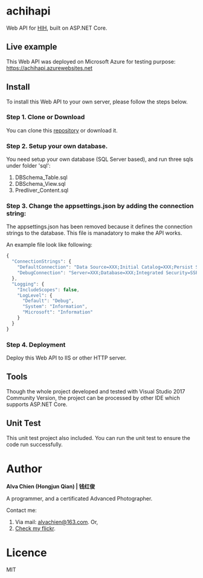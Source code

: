 # achihapi
Web API for [HIH](https://github.com/alvachien/achihui.git), built on ASP.NET Core.


## Live example
This Web API was deployed on Microsoft Azure for testing purpose: https://achihapi.azurewebsites.net


## Install
To install this Web API to your own server, please follow the steps below.


### Step 1. Clone or Download
You can clone this [repository](https://github.com/alvachien/achihapi.git) or download it.


### Step 2. Setup your own database.
You need setup your own database (SQL Server based), and run three sqls under folder 'sql':
1. DBSchema_Table.sql
2. DBSchema_View.sql
3. Predliver_Content.sql


### Step 3. Change the appsettings.json by adding the connection string:
The appsettings.json has been removed because it defines the connection strings to the database. This file is manadatory to make the API works. 

An example file look like following:
```javascript
{
  "ConnectionStrings": {
    "DefaultConnection": "Data Source=XXX;Initial Catalog=XXX;Persist Security Info=True;User ID=XXX;Password=XXX;",
    "DebugConnection": "Server=XXX;Database=XXX;Integrated Security=SSPI;MultipleActiveResultSets=true"
  },
  "Logging": {
    "IncludeScopes": false,
    "LogLevel": {
      "Default": "Debug",
      "System": "Information",
      "Microsoft": "Information"
    }
  }
}
```


### Step 4. Deployment
Deploy this Web API to IIS or other HTTP server.


## Tools
Though the whole project developed and tested with Visual Studio 2017 Community Version, the project can be processed by other IDE which supports ASP.NET Core.


## Unit Test
This unit test project also included. You can run the unit test to ensure the code run successfully. 


# Author
**Alva Chien (Hongjun Qian) | 钱红俊**

A programmer, and a certificated Advanced Photographer.  
 
Contact me:

1. Via mail: alvachien@163.com. Or,
2. [Check my flickr](http://www.flickr.com/photos/alvachien). 


# Licence
MIT
